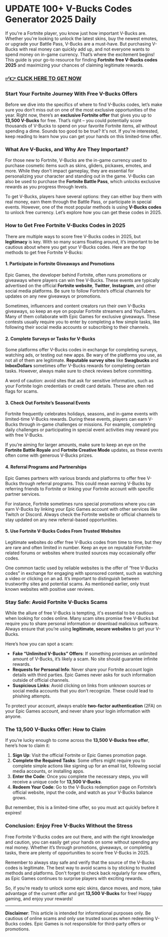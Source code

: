 # UPDATE 100+ V-Bucks Codes Generator 2025 Daily

If you're a Fortnite player, you know just how important V-Bucks are. Whether you're looking to unlock the latest skins, buy the newest emotes, or upgrade your Battle Pass, V-Bucks are a must-have. But purchasing V-Bucks with real money can quickly add up, and not everyone wants to spend money on in-game currency. That’s where the excitement begins! This guide is your go-to resource for finding **Fortnite free V-Bucks codes 2025** and maximizing your chances of claiming legitimate rewards.

### [✅👉 CLICK HERE TO GET NOW](https://appbitly.com/vvagsha)

### Start Your Fortnite Journey With Free V-Bucks Offers

Before we dive into the specifics of where to find V-Bucks codes, let’s make sure you don’t miss out on one of the most exclusive opportunities of the year. Right now, there’s an **exclusive Fortnite offer** that gives you up to **13,500 V-Bucks** for free. That’s right – you could potentially score thousands of V-Bucks to spend on your favorite Fortnite items, all without spending a dime. Sounds too good to be true? It's not. If you're interested, keep reading to learn how you can get your hands on this limited-time offer.

### What Are V-Bucks, and Why Are They Important?

For those new to Fortnite, V-Bucks are the in-game currency used to purchase cosmetic items such as skins, gliders, pickaxes, emotes, and more. While they don’t impact gameplay, they are essential for personalizing your character and standing out in the game. V-Bucks can also be used to purchase the **Fortnite Battle Pass**, which unlocks exclusive rewards as you progress through levels.

To get V-Bucks, players have several options: they can either buy them with real money, earn them through the Battle Pass, or participate in special events. However, one of the most popular methods is using **V-Bucks codes** to unlock free currency. Let’s explore how you can get these codes in 2025.

### How to Get Free Fortnite V-Bucks Codes in 2025

There are multiple ways to score free V-Bucks codes in 2025, but **legitimacy** is key. With so many scams floating around, it’s important to be cautious about where you get your V-Bucks codes. Here are the top methods to get free Fortnite V-Bucks:

#### 1. **Participate in Fortnite Giveaways and Promotions**

Epic Games, the developer behind Fortnite, often runs promotions or giveaways where players can win free V-Bucks. These events are typically advertised on the official **Fortnite website**, **Twitter**, **Instagram**, and other social media platforms. Be sure to follow Fortnite’s official channels for updates on any new giveaways or promotions.

Sometimes, influencers and content creators run their own V-Bucks giveaways, so keep an eye on popular Fortnite streamers and YouTubers. Many of them collaborate with Epic Games for exclusive giveaways. These contests usually require you to enter by completing a few simple tasks, like following their social media accounts or subscribing to their channels.

#### 2. **Complete Surveys or Tasks for V-Bucks**

Some platforms offer V-Bucks codes in exchange for completing surveys, watching ads, or testing out new apps. Be wary of the platforms you use, as not all of them are legitimate. **Reputable survey sites** like **Swagbucks** and **InboxDollars** sometimes offer V-Bucks rewards for completing certain tasks. However, always make sure to check reviews before committing.

A word of caution: avoid sites that ask for sensitive information, such as your Fortnite login credentials or credit card details. These are often red flags for scams.

#### 3. **Check Out Fortnite’s Seasonal Events**

Fortnite frequently celebrates holidays, seasons, and in-game events with limited-time V-Bucks rewards. During these events, players can earn V-Bucks through in-game challenges or missions. For example, completing daily challenges or participating in special event activities may reward you with free V-Bucks.

If you’re aiming for larger amounts, make sure to keep an eye on the **Fortnite Battle Royale** and **Fortnite Creative Mode** updates, as these events often come with generous V-Bucks prizes.

#### 4. **Referral Programs and Partnerships**

Epic Games partners with various brands and platforms to offer free V-Bucks through referral programs. This could mean earning V-Bucks by referring friends to Fortnite or linking your Fortnite account with specific partner services.

For instance, Fortnite sometimes runs special promotions where you can earn V-Bucks by linking your Epic Games account with other services like Twitch or Discord. Always check the Fortnite website or official channels to stay updated on any new referral-based opportunities.

#### 5. **Use Fortnite V-Bucks Codes From Trusted Websites**

Legitimate websites do offer free V-Bucks codes from time to time, but they are rare and often limited in number. Keep an eye on reputable Fortnite-related forums or websites where trusted sources may occasionally offer codes.

One common tactic used by reliable websites is the offer of “free V-Bucks codes” in exchange for engaging with sponsored content, such as watching a video or clicking on an ad. It’s important to distinguish between trustworthy sites and potential scams. As mentioned earlier, only trust known websites with positive user reviews.

### Stay Safe: Avoid Fortnite V-Bucks Scams

While the allure of free V-Bucks is tempting, it's essential to be cautious when looking for codes online. Many scam sites promise free V-Bucks but require you to share personal information or download malicious software. Always ensure that you’re using **legitimate, secure websites** to get your V-Bucks.

Here’s how you can spot a scam:

- **Fake “Unlimited V-Bucks” Offers**: If something promises an unlimited amount of V-Bucks, it’s likely a scam. No site should guarantee infinite rewards.
- **Requests for Personal Info**: Never share your Fortnite account login details with third parties. Epic Games never asks for such information outside of official channels.
- **Suspicious Links**: Avoid clicking on links from unknown sources or social media accounts that you don’t recognize. These could lead to phishing attempts.

To protect your account, always enable **two-factor authentication** (2FA) on your Epic Games account, and never share your login information with anyone.

### The 13,500 V-Bucks Offer: How to Claim

If you’re lucky enough to come across the **13,500 V-Bucks free offer**, here’s how to claim it:

1. **Sign Up**: Visit the official Fortnite or Epic Games promotion page.
2. **Complete the Required Tasks**: Some offers might require you to complete simple actions like signing up for an email list, following social media accounts, or installing apps.
3. **Enter the Code**: Once you complete the necessary steps, you will receive a unique code for **13,500 V-Bucks**.
4. **Redeem Your Code**: Go to the V-Bucks redemption page on Fortnite’s official website, input the code, and watch as your V-Bucks balance grows.

But remember, this is a limited-time offer, so you must act quickly before it expires!

### Conclusion: Enjoy Free V-Bucks Without the Stress

Free Fortnite V-Bucks codes are out there, and with the right knowledge and caution, you can easily get your hands on some without spending any real money. Whether it’s through promotions, giveaways, or completing tasks, there are plenty of opportunities to score free V-Bucks in 2025.

Remember to always stay safe and verify that the source of the V-Bucks codes is legitimate. The best way to avoid scams is by sticking to trusted methods and platforms. Don't forget to check back regularly for new offers, as Epic Games continues to surprise players with exciting rewards.

So, if you’re ready to unlock some epic skins, dance moves, and more, take advantage of the current offer and get **13,500 V-Bucks** for free! Happy gaming, and enjoy your rewards!

---

**Disclaimer**: This article is intended for informational purposes only. Be cautious of online scams and only use trusted sources when redeeming V-Bucks codes. Epic Games is not responsible for third-party offers or promotions.
